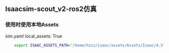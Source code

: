 ## Isaacsim-scout_v2-ros2仿真

### 使用时使用本地Assets
sim.yaml
    local_assets: True
```bash
    export ISAAC_ASSETS_PATH="/home/hzzz/isaac/assets/Assets/Isaac/4.5"
```